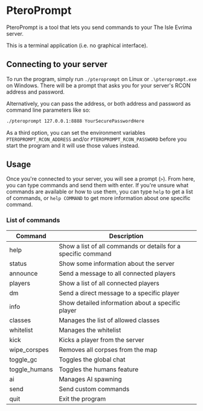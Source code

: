 # PteroPrompt

PteroPrompt is a tool that lets you send commands to your The Isle Evrima server.

This is a terminal application (i.e. no graphical interface).

## Connecting to your server

To run the program, simply run `./pteroprompt` on Linux or `.\pteroprompt.exe` on Windows. There will be a prompt that asks you for your server's RCON address and password.

Alternatively, you can pass the address, or both address and password as command line parameters like so:

```sh
./pteroprompt 127.0.0.1:8888 YourSecurePasswordHere
```

As a third option, you can set the environment variables `PTEROPROMPT_RCON_ADDRESS` and/or `PTEROPROMPT_RCON_PASSWORD` before you start the program and it will use those values instead.

## Usage

Once you're connected to your server, you will see a prompt (`>`). From here, you can type commands and send them with enter. If you're unsure what commands are available or how to use them, you can type `help` to get a list of commands, or `help COMMAND` to get more information about one specific command.

### List of commands

| Command       | Description                                                   |
| ------------- | ------------------------------------------------------------- |
| help          | Show a list of all commands or details for a specific command |
| status        | Show some information about the server                        |
| announce      | Send a message to all connected players                       |
| players       | Show a list of all connected players                          |
| dm            | Send a direct message to a specific player                    |
| info          | Show detailed information about a specific player             |
| classes       | Manages the list of allowed classes                           |
| whitelist     | Manages the whitelist                                         |
| kick          | Kicks a player from the server                                |
| wipe_corspes  | Removes all corpses from the map                              |
| toggle_gc     | Toggles the global chat                                       |
| toggle_humans | Toggles the humans feature                                    |
| ai            | Manages AI spawning                                           |
| send          | Send custom commands                                          |
| quit          | Exit the program                                              |
